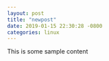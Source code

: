 ```yaml
---
layout: post
title: "newpost"
date: 2019-01-15 22:30:28 -0800
categories: linux
---
```


This is some sample content

